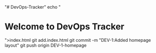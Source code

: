 "# DevOps-Tracker" 
echo "<h1>Welcome to DevOps Tracker</h1>">index.html
git add.index.html
git commit -m "DEV-1:Added homepage layout"
git push origin DEV-1-homepage
